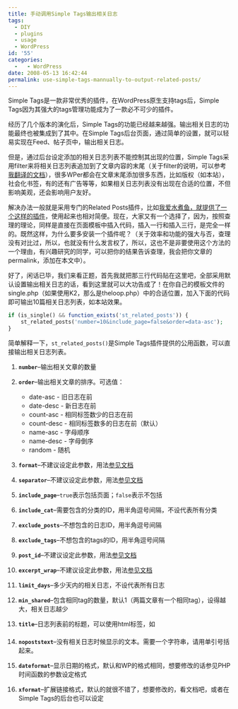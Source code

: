 ```yaml
---
title: 手动调用Simple Tags输出相关日志
tags:
  - DIY
  - plugins
  - usage
  - WordPress
id: '55'
categories:
  -   - WordPress
date: 2008-05-13 16:42:44
permalink: use-simple-tags-mannually-to-output-related-posts/
---
```


Simple Tags是一款非常优秀的插件，在WordPress原生支持tags后，Simple Tags因为其强大的tags管理功能成为了一款必不可少的插件。

经历了几个版本的演化后，Simple Tags的功能已经越来越强。输出相关日志的功能最终也被集成到了其中。在Simple Tags后台页面，通过简单的设置，就可以轻易实现在Feed、帖子页中，输出相关日志。

但是，通过后台设定添加的相关日志列表不能控制其出现的位置，Simple Tags采用filter来将相关日志列表追加到了文章内容的末尾（关于filter的说明，可以参考[我翻译的文档](http://sexywp.com/wp-docs-plugin-api.htm "WordPress Plugin API")），很多WPer都会在文章末尾添加很多东西，比如版权（如本站），社会化书签，有的还有广告等等，如果相关日志列表没有出现在合适的位置，不但影响美观，还会影响用户友好。

解决办法一般就是采用专门的Related Posts插件，比如[我爱水煮鱼，就提供了一个这样的插件](http://fairyfish.net/2007/09/12/wordpress-23-related-posts-plugin/ "WP-Related-Post")，使用起来也相对简便。现在，大家又有一个选择了，因为，按照查理的理论，同样是直接在页面模板中插入代码，插入一行和插入三行，是完全一样的。既然这样，为什么要多安装一个插件呢？（关于效率和功能的强大与否，查理没有对比过，所以，也就没有什么发言权了，所以，这也不是非要使用这个方法的一个理由，有兴趣研究的同学，可以把你的结果告诉查理，我会把你文章的permalink，添加在本文中）。

好了，闲话已毕，我们来看正题，首先我就把那三行代码贴在这里吧，全部采用默认设置输出相关日志的话，看到这里就可以大功告成了！在你自己的模板文件的single.php（如果使用K2，那么是theloop.php）中的合适位置，加入下面的代码即可输出10篇相关日志列表，如本站效果。

```php
if (is_single() && function_exists('st_related_posts')) { 
    st_related_posts('number=10&include_page=false&order=data-asc'); 
} 
```

简单解释一下，`st_related_posts()`是Simple Tags插件提供的公用函数，可以直接输出相关日志列表。

1.  **`number`**–输出相关文章的数量
2.  **`order`**–输出相关文章的排序。可选值：
    
    *   date-asc - 旧日志在前
    *   date-desc - 新日志在前
    *   count-asc - 相同标签数少的日志在前
    *   count-desc - 相同标签数多的日志在前（默认）
    *   name-asc - 字母顺序
    *   name-desc - 字母倒序
    *   random - 随机
    
3.  **`format`**–不建议设定此参数，用法[参见文档](http://code.google.com/p/simple-tags/wiki/RelatedPosts)
4.  **`separator`**–不建议设定此参数，用法[参见文档](http://code.google.com/p/simple-tags/wiki/RelatedPosts)
5.  **`include_page`**–`true`表示包括页面；`false`表示不包括
6.  **`include_cat`**–需要包含的分类的ID，用半角逗号间隔，不设代表所有分类
7.  **`exclude_posts`**–不想包含的日志ID，用半角逗号间隔
8.  **`exclude_tags`**–不想包含的tags的ID，用半角逗号间隔
9.  **`post_id`**–不建议设定此参数，用法[参见文档](http://code.google.com/p/simple-tags/wiki/RelatedPosts)
10.  **`excerpt_wrap`**–不建议设定此参数，用法[参见文档](http://code.google.com/p/simple-tags/wiki/RelatedPosts)
11.  **`limit_days`**–多少天内的相关日志，不设代表所有日志
12.  **`min_shared`**–包含相同tag的数量，默认1（两篇文章有一个相同tag），设得越大，相关日志越少
13.  **`title`**–日志列表前的标题，可以使用html标签，如<h4>
14.  **`nopoststext`**–没有相关日志时候显示的文本。需要一个字符串，请用单引号括起来。
15.  **`dateformat`**–显示日期的格式，默认和WP的格式相同，想要修改的话参见PHP时间函数的参数设定格式
16.  **`xformat`**–扩展链接格式，默认的就很不错了，想要修改的，看文档吧，或者在Simple Tags的后台也可以设定